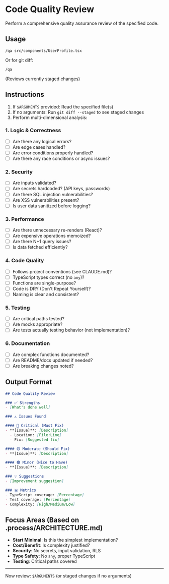 # Code Quality Review

Perform a comprehensive quality assurance review of the specified code.

## Usage
```
/qa src/components/UserProfile.tsx
```

Or for git diff:
```
/qa
```
(Reviews currently staged changes)

## Instructions

1. If `$ARGUMENTS` provided: Read the specified file(s)
2. If no arguments: Run `git diff --staged` to see staged changes
3. Perform multi-dimensional analysis:

### 1. Logic & Correctness
- [ ] Are there any logical errors?
- [ ] Are edge cases handled?
- [ ] Are error conditions properly handled?
- [ ] Are there any race conditions or async issues?

### 2. Security
- [ ] Are inputs validated?
- [ ] Are secrets hardcoded? (API keys, passwords)
- [ ] Are there SQL injection vulnerabilities?
- [ ] Are XSS vulnerabilities present?
- [ ] Is user data sanitized before logging?

### 3. Performance
- [ ] Are there unnecessary re-renders (React)?
- [ ] Are expensive operations memoized?
- [ ] Are there N+1 query issues?
- [ ] Is data fetched efficiently?

### 4. Code Quality
- [ ] Follows project conventions (see CLAUDE.md)?
- [ ] TypeScript types correct (no `any`)?
- [ ] Functions are single-purpose?
- [ ] Code is DRY (Don't Repeat Yourself)?
- [ ] Naming is clear and consistent?

### 5. Testing
- [ ] Are critical paths tested?
- [ ] Are mocks appropriate?
- [ ] Are tests actually testing behavior (not implementation)?

### 6. Documentation
- [ ] Are complex functions documented?
- [ ] Are README/docs updated if needed?
- [ ] Are breaking changes noted?

## Output Format

```markdown
## Code Quality Review

### ✅ Strengths
- [What's done well]

### ⚠️ Issues Found

#### 🔴 Critical (Must Fix)
- **[Issue]**: [Description]
  - Location: [File:Line]
  - Fix: [Suggested fix]

#### 🟡 Moderate (Should Fix)
- **[Issue]**: [Description]

#### 🟢 Minor (Nice to Have)
- **[Issue]**: [Description]

### 💡 Suggestions
- [Improvement suggestion]

### 📊 Metrics
- TypeScript coverage: [Percentage]
- Test coverage: [Percentage]
- Complexity: [High/Medium/Low]
```

## Focus Areas (Based on .process/ARCHITECTURE.md)

- **Start Minimal**: Is this the simplest implementation?
- **Cost/Benefit**: Is complexity justified?
- **Security**: No secrets, input validation, RLS
- **Type Safety**: No `any`, proper TypeScript
- **Testing**: Critical paths covered

---

Now review: `$ARGUMENTS` (or staged changes if no arguments)

